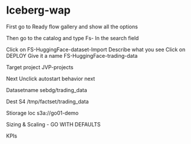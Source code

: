 # Iceberg-wap

First go to Ready flow gallery and show all the options

Then go to the catalog and type
Fs- 
In the search field

Click on FS-HuggingFace-dataset-Import
Describe what you see
Click on DEPLOY
Give it a name
FS-HuggingFace-trading-data

Target project
JVP-projects


Next
Unclick autostart behavior
next


Datasetname
sebdg/trading_data

Dest S4
/tmp/factset/trading_data

Stiorage loc
s3a://go01-demo


Sizing & Scaling - GO WITH DEFAULTS

KPIs
